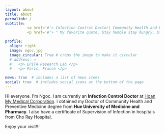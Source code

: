 ```yaml
---
layout: about
title: about
permalink: /
subtitle: 
          <a href='#'> Infection Control Doctor| Community Health and Preventive Medicine Doctor. </a> 
          <p href='#'> " My favorite quote. Stay humble stay hungry. Steve Jobs" </p> 

profile:
  align: right
  image: ngoc.jpg
  image_circular: True # crops the image to make it circular
  # address: >
  #   <p> EPITA Research Lab </p>
  #   <p> Paris, France </p>

news: true  # includes a list of news items
social: true  # includes social icons at the bottom of the page
---
```


Hi everyone. I'm Ngoc. I am currently an <b>Infection Control Doctor</b> at [Hoan My Medical Corporation](https://www.hoanmysaigon.com/).
I obtained my Doctor of Community Health and Preventive Medicine degree from <b>Hue University of Medicine and Pharmacy</b>. I also have a certificate of Supervision of Infection in hospitals from Cho Ray Hospital.

Enjoy your visit!!!

<!-- My primary research interests are computer vision and artificial intelligent. 
I'm working in the intersection of medical imaging, remote sensing, computer vision and machine learning. 
In particular, I am interested in learning topological/geometric representations for deep image understanding, learning with imperfect data and experiencing with transformer-based models. -->

<!-- This is random code. Change.
Write your biography here. Tell the world about yourself. Link to your favorite [subreddit](http://reddit.com). You can put a picture in, too. The code is already in, just name your picture `prof_pic.jpg` and put it in the `img/` folder.

Put your address / P.O. box / other info right below your picture. You can also disable any these elements by editing `profile` property of the YAML header of your `_pages/about.md`. Edit `_bibliography/papers.bib` and Jekyll will render your [publications page](/al-folio/publications/) automatically.

Link to your social media connections, too. This theme is set up to use [Font Awesome icons](http://fortawesome.github.io/Font-Awesome/) and [Academicons](https://jpswalsh.github.io/academicons/), like the ones below. Add your Facebook, Twitter, LinkedIn, Google Scholar, or just disable all of them. -->
